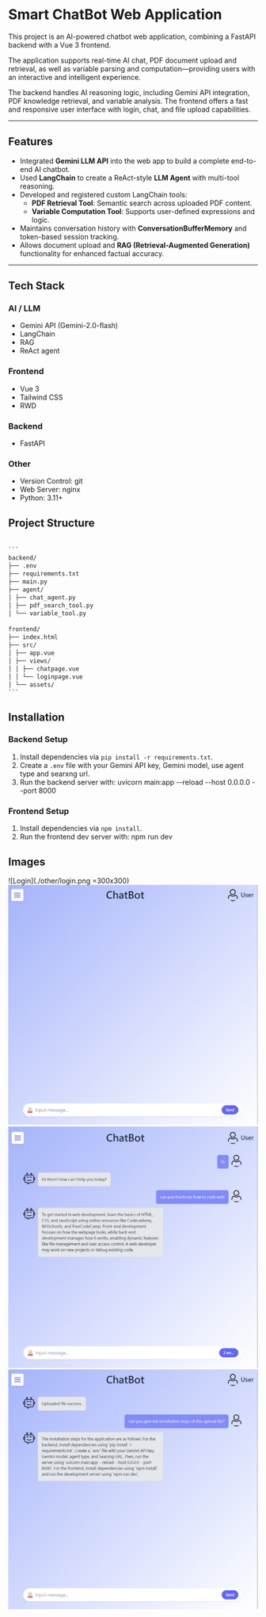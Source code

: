 # Smart ChatBot Web Application
This project is an AI-powered chatbot web application, combining a FastAPI backend with a Vue 3 frontend.

The application supports real-time AI chat, PDF document upload and retrieval, as well as variable parsing and computation—providing users with an interactive and intelligent experience.

The backend handles AI reasoning logic, including Gemini API integration, PDF knowledge retrieval, and variable analysis. The frontend offers a fast and responsive user interface with login, chat, and file upload capabilities.

---

## Features

- Integrated **Gemini LLM API** into the web app to build a complete end-to-end AI chatbot.
- Used **LangChain** to create a ReAct-style **LLM Agent** with multi-tool reasoning.
- Developed and registered custom LangChain tools:
  - **PDF Retrieval Tool**: Semantic search across uploaded PDF content.
  - **Variable Computation Tool**: Supports user-defined expressions and logic.
- Maintains conversation history with **ConversationBufferMemory** and token-based session tracking.
- Allows document upload and **RAG (Retrieval-Augmented Generation)** functionality for enhanced factual accuracy.

---

## Tech Stack

### AI / LLM

- Gemini API (Gemini-2.0-flash)
- LangChain
- RAG
- ReAct agent

### Frontend

- Vue 3
- Tailwind CSS
- RWD

### Backend

- FastAPI

### Other

- Version Control: git
- Web Server: nginx
- Python: 3.11+

## Project Structure

<pre><code>
```
backend/
├── .env
├── requirements.txt
├── main.py
├── agent/
│ ├── chat_agent.py
│ ├── pdf_search_tool.py
│ └── variable_tool.py

frontend/
├── index.html
├── src/
│ ├── app.vue
│ ├── views/
│ │ ├── chatpage.vue
│ │ └── loginpage.vue
│ └── assets/
```
</code></pre>

## Installation

### Backend Setup

1. Install dependencies via `pip install -r requirements.txt`.
2. Create a `.env` file with your Gemini API key, Gemini model, use agent type and searxng url.
3. Run the backend server with:
uvicorn main:app --reload --host 0.0.0.0 --port 8000

### Frontend Setup

1. Install dependencies via `npm install`.
2. Run the frontend dev server with:
npm run dev

## Images

![Login](./other/login.png =300x300)
![Home](./other/home.png)
![Chat1](./other/chat1.png)
![Chat2](./other/chat2.png)

